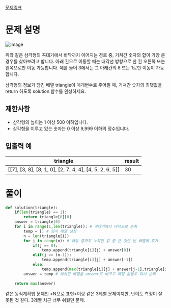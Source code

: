[문제링크](https://school.programmers.co.kr/learn/courses/30/lessons/43105)

# 문제 설명

![image](https://user-images.githubusercontent.com/102650903/184241135-080b04da-180d-41d7-acbe-4f8661f1075f.png)

위와 같은 삼각형의 꼭대기에서 바닥까지 이어지는 경로 중, 거쳐간 숫자의 합이 가장 큰 경우를 찾아보려고 합니다. 아래 칸으로 이동할 때는 대각선 방향으로 한 칸 오른쪽 또는 왼쪽으로만 이동 가능합니다. 예를 들어 3에서는 그 아래칸의 8 또는 1로만 이동이 가능합니다.

삼각형의 정보가 담긴 배열 triangle이 매개변수로 주어질 때, 거쳐간 숫자의 최댓값을 return 하도록 solution 함수를 완성하세요.


**제한사항**
---------

 * 삼각형의 높이는 1 이상 500 이하입니다.
 * 삼각형을 이루고 있는 숫자는 0 이상 9,999 이하의 정수입니다.


**입출력 예**
-------------

triangle	| result
---|---
[[7], [3, 8], [8, 1, 0], [2, 7, 4, 4], [4, 5, 2, 6, 5]]	| 30


# 풀이
```python
def solution(triangle):
    if(len(triangle) == 1):
        return triangle[0][0]
    answer = triangle[0]
    for i in range(1,len(triangle)): # 꼭대기에서 바닥으로 순회
        temp = [] # 임시 배열 생성
        n = len(triangle[i])
        for j in range(n): # 해당 층까지 누적된 값 중 큰 것만 빈 배열에 추가
            if(j == 0):
                temp.append(triangle[i][j] + answer[0])
            elif(j == (n-1)):
                temp.append(triangle[i][j] + answer[-1])
            else:
                temp.append(max(triangle[i][j] + answer[j-1],triangle[i][j] + answer[j]))
        answer = temp # 채워진 배열을 answer로 바꾸고 해당 값들로 다시 순회
                
    return max(answer)
```

같은 동적계획법 문제인 <N으로 표현>이랑 같은 3레벨 문제이지만, 난이도 측정이 잘못된 것 같다.
3레벨 치곤 너무 쉬웠던 문제.


